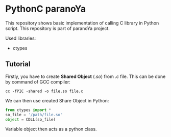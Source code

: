 # PythonC paranoYa
This repository shows basic implementation of calling C library in Python script. This repository is part of paranoYa project. 

Used libraries: 
+ ctypes

## Tutorial

Firstly, you have to create **Shared Object** (*.so*) from *.c* file. This can be done by command of GCC compiler:

```cc -fPIC -shared -o file.so file.c```

We can then use created Share Object in Python: 

```python
from ctypes import *
so_file = '/path/file.so'
object = CDLL(so_file)
```

Variable object then acts as a python class.

